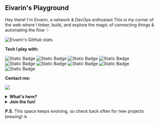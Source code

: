 ## Eivarin's Playground 

Hey there! I'm Eivarin, a network & DevOps enthusiast  This is my corner of the web where I tinker, build, and explore the magic of connecting things & automating the flow ✨

![Eivarin's GitHub stats](https://github-readme-stats.vercel.app/api?username=eivarin&show_icons=true&theme=transparent)

**Tech I play with:**

![Static Badge](https://img.shields.io/badge/Arch_Linux-1793D1?style=flat&logo=arch-linux&logoColor=white)
![Static Badge](https://img.shields.io/badge/Docker-2CA5E0?style=flat&logo=Docker&logoColor=white) 
![Static Badge](https://img.shields.io/badge/Proxmox-E57000?style=flat&logo=Proxmox&logoColor=white)
![Static Badge](https://img.shields.io/badge/Linux-FCC624?style=flat&logo=linux&logoColor=black)
![Static Badge](https://img.shields.io/badge/Go-00ADD8?style=flat&logo=go&logoColor=white)
![Static Badge](https://img.shields.io/badge/C%2B%2B-00599C?style=flat&logo=c%2B%2B&logoColor=white)
![Static Badge](https://img.shields.io/badge/Python-FFD43B?style=flat&logo=python&logoColor=blue)
![Static Badge](https://img.shields.io/badge/Shell_Script-121011?style=flat&logo=gnu-bash&logoColor=white)
![Static Badge](https://img.shields.io/badge/P-4-8CC63E?style=flat&logoColor=white&labelColor=7256BA&link=https%3A%2F%2Fp4.org%2Fp4-spec%2Fdocs%2FP4-16-v1.0.0-spec.html)

**Contact me:** 
<p>
<a target="_blank"href="https://www.linkedin.com/in/rodrigommpereira/"><img src="https://img.shields.io/badge/LinkedIn-0077B5?style=flat&logo=linkedin&logoColor=white&link=https%3A%2F%2Fp4.org%2Fp4-spec%2Fdocs%2FP4-16-v1.0.0-spec.html" /></a>
</p>

<details>
  <summary><b>What's here?</b></summary>
  <ul>
    <li>Network adventures: Building & optimizing networks</li>
    <li>⚙️ DevOps fun: Automating the software lifecycle</li>
    <li>Maybe some cool (or not-so-cool) scripts</li>
    <li>University projects</li>
    <li>Random projects that spark my curiosity</li>    
  </ul>
</details>


<details>
  <summary><b>Join the fun!</b></summary>
  <ul>
    <li>Browse the code & see if anything catches your eye</li>
    <li>Fork a project & play around!</li>
    <li>❓ Have questions or just wanna chat? Hit me up!</li>  
  </ul>
</details>

**P.S.** This space keeps evolving, so check back often for new projects brewing! ☕️

